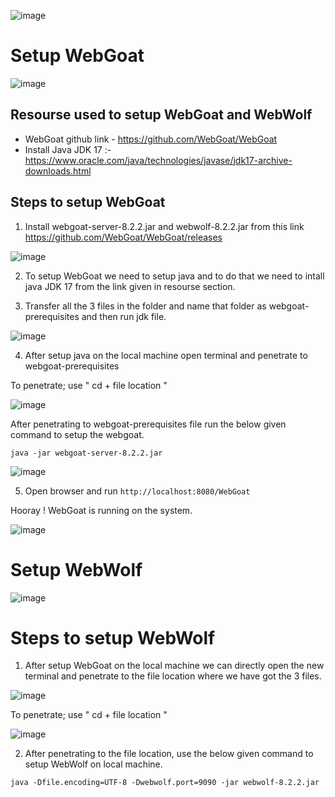 ![image](https://user-images.githubusercontent.com/60937657/208461254-017f2bf1-ca45-44ea-ae43-28716fa355de.png)

# Setup WebGoat 

![image](https://user-images.githubusercontent.com/60937657/208536688-c44a1650-142d-4530-a881-956623a45537.png)

## Resourse used to setup WebGoat and WebWolf

- WebGoat github link - https://github.com/WebGoat/WebGoat
- Install Java JDK 17 :- https://www.oracle.com/java/technologies/javase/jdk17-archive-downloads.html 

## Steps to setup WebGoat 

1. Install webgoat-server-8.2.2.jar and webwolf-8.2.2.jar from this link https://github.com/WebGoat/WebGoat/releases

![image](https://user-images.githubusercontent.com/60937657/208531683-a67c1219-28d8-4aaa-b5b4-0e384214ad12.png)

2. To setup WebGoat we need to setup java and to do that we need to intall java JDK 17 from the link given in resourse section. 

3. Transfer all the 3 files in the folder and name that folder as webgoat-prerequisites and then run jdk file. 

![image](https://user-images.githubusercontent.com/60937657/208532192-c273343c-307e-4f1d-ad07-72ae9ca25c94.png)

4. After setup java on the local machine open terminal and penetrate to webgoat-prerequisites 

To penetrate; use " cd + file location " 

![image](https://user-images.githubusercontent.com/60937657/208532682-48eeced7-2cd2-4e8f-9256-5be1a319bdf6.png)

After penetrating to webgoat-prerequisites file run the below given command to setup the webgoat. 

```
java -jar webgoat-server-8.2.2.jar
```

![image](https://user-images.githubusercontent.com/60937657/208534329-c2e6476d-b2c2-4991-9039-7635d529f88e.png)

5. Open browser and run ``` http://localhost:8080/WebGoat ``` 

Hooray ! WebGoat is running on the system. 

![image](https://user-images.githubusercontent.com/60937657/208524436-e7c31a3e-c397-4a40-9903-6c3e0dfa858c.png)

# Setup WebWolf 

![image](https://user-images.githubusercontent.com/60937657/209433363-1bdeeb47-d0e0-423f-9137-a6c512319f29.png)

# Steps to setup WebWolf 

1. After setup WebGoat on the local machine we can directly open the new terminal and penetrate to the file location where we have got the 3 files. 

![image](https://user-images.githubusercontent.com/60937657/209433521-85c8da1a-43f2-4ad9-abfa-31d9bef68a45.png)

To penetrate; use " cd + file location "

![image](https://user-images.githubusercontent.com/60937657/209433543-119bee09-7f0e-4fab-befb-b750febfc88a.png)

2. After penetrating to the file location, use the below given command to setup WebWolf on local machine. 

```
java -Dfile.encoding=UTF-8 -Dwebwolf.port=9090 -jar webwolf-8.2.2.jar
```
